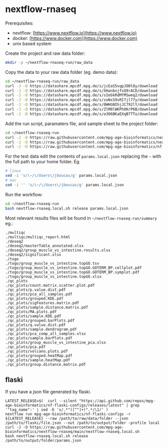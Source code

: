 # nextflow-rnaseq

Prerequisites:

- nextflow: [https://www.nextflow.io](https://www.nextflow.io)
- docker: [https://www.docker.com](https://www.docker.com)
- unix based system

Create the project and raw data folder:
```bash
mkdir -p ~/nextflow-rnaseq-run/raw_data
```

Copy the data to your raw data folder (eg. demo data):
```bash
cd ~/nextflow-rnaseq-run/raw_data
curl -J -O https://datashare.mpcdf.mpg.de/s/jcEaS5vqpJO0lOy/download
curl -J -O https://datashare.mpcdf.mpg.de/s/XHanbnjfvQ9rACD/download
curl -J -O https://datashare.mpcdf.mpg.de/s/sIebkRdMfMSweq2/download
curl -J -O https://datashare.mpcdf.mpg.de/s/zoNxS9vRI7jl77y/download
curl -J -O https://datashare.mpcdf.mpg.de/s/0WHGNIhjJC792lY/download
curl -J -O https://datashare.mpcdf.mpg.de/s/ZlM0lWKPh8KrP6B/download
curl -J -O https://datashare.mpcdf.mpg.de/s/o3O6BKaEXqB7TTo/download
```

Add the run script, paramaters file, and sample sheet to the project folder:
```bash
cd ~/nextflow-rnaseq-run
curl -J -O https://raw.githubusercontent.com/mpg-age-bioinformatics/nextflow-rnaseq/main/nextflow-rnaseq.local.sh
curl -J -O https://raw.githubusercontent.com/mpg-age-bioinformatics/nextflow-rnaseq/main/params.local.json
curl -J -O https://raw.githubusercontent.com/mpg-age-bioinformatics/nf-deseq2/main/sample_sheet.xlsx
```

For the test data edit the contents of `params.local.json` replacing the `~` with the full path to your home folder. Eg.
 ```bash
 # linux
 sed -i 's/\~/\/Users\/jboucas/g' params.local.json
 # mac 
 sed -i '' 's/\~/\/Users\/jboucas/g' params.local.json
 ```

Run the workflow:
```bash
cd ~/nextflow-rnaseq-run
bash nextflow-rnaseq.local.sh release params.local.json
```

Most relevant results files will be found in `~/nextflow-rnaseq-run/summary` eg.:
```
./multiqc
./multiqc/multiqc_report.html
./deseq2
./deseq2/masterTable_annotated.xlsx
./deseq2/group_muscle_vs_intestine.results.xlsx
./deseq2/significant.xlsx
./togo
./togo/group_muscle_vs_intestine.topGO.tsv
./togo/group_muscle_vs_intestine.topGO.GOTERM_BP.cellplot.pdf
./togo/group_muscle_vs_intestine.topGO.GOTERM_BP.symplot.pdf
./togo/group_muscle_vs_intestine.topGO.xlsx
./qc_plots
./qc_plots/count.matrix.scatter.plot.pdf
./qc_plots/p.value.dist.pdf
./qc_plots/pca_all_samples.pdf
./qc_plots/grouped.KDE.pdf
./qc_plots/sigFeatures.matrix.pdf
./qc_plots/sample.distance.matrix.pdf
./qc_plots/MA.plots.pdf
./qc_plots/sample.KDE.pdf
./qc_plots/grouped.barPlots.pdf
./qc_plots/q.value.dist.pdf
./qc_plots/sample.dendrogram.pdf
./qc_plots/pca_comp_all_samples.xlsx
./qc_plots/sample.barPlots.pdf
./qc_plots/group_muscle_vs_intestine_pca.xlsx
./qc_plots/pca.pdf
./qc_plots/volcano.plots.pdf
./qc_plots/grouped.heatMap.pdf
./qc_plots/sample.heatMap.pdf
./qc_plots/group.distance.matrix.pdf
```

## flaski

If you have a json file generated by flaski.

```
LATEST_RELEASE=$(  curl --silent "https://api.github.com/repos/mpg-age-bioinformatics/nf-flaski-configs/releases/latest" | grep '"tag_name":' | sed -E 's/.*"([^"]+)".*/\1/' )
nextflow run mpg-age-bioinformatics/nf-flaski-configs -r ${LATEST_RELEASE} --raw /path/to/raw/data/folder --json /path/to/flaski/file.json --out /path/to/output/folder -profile local
curl -J -O https://raw.githubusercontent.com/mpg-age-bioinformatics/nextflow-rnaseq/main/nextflow-rnaseq.local.sh
bash nextflow-rnaseq.local.sh release /path/to/output/folder/params.json
```